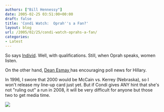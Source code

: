 ```yaml
---
authors: ["Bill Hennessy"]
date: 2005-02-25 03:51:00+00:00
draft: false
title: 'Condi Watch:  Oprah''s a Fan?'
layout: blog
url: /2005/02/25/condi-watch-oprahs-a-fan/
categories:
- Latest
---
```


So says [Individ](https://individ.blogspot.com/2005/02/hmmmm-condi-stock-just-went-up-for.html). Well, with qualifications. Still, when Oprah speaks, women listen.




On the other hand, [Dean Esmay ](https://www.deanesmay.com/posts/1109283393.shtml)has encouraging poll news for Hillary.




In 1996, I swore that 2000 would be McCain vs. Kerrey (Nebraska), so I won't release my line-up card just yet. But if Condi gives ANY hint that she's not "ruling out" a run in 2008, it will be very difficult for anyone but those two to get media time.

![](https://blog.billhennessy.com/aggbug.aspx?PostID=1231)


